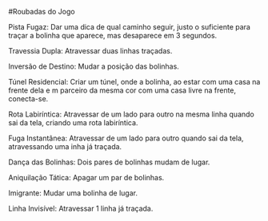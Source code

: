 #Roubadas do Jogo

Pista Fugaz: Dar uma dica de qual caminho seguir, justo o suficiente para traçar a bolinha que aparece, mas desaparece em 3 segundos.

Travessia Dupla: Atravessar duas linhas traçadas.

Inversão de Destino: Mudar a posição das bolinhas.

Túnel Residencial: Criar um túnel, onde a bolinha, ao estar com uma casa na frente dela e m parceiro da mesma cor com uma casa livre na frente, conecta-se.

Rota Labiríntica: Atravessar de um lado para outro na mesma linha quando sai da tela, criando uma rota labiríntica.

Fuga Instantânea: Atravessar de um lado para outro quando sai da tela, atravessando uma inha já traçada.

Dança das Bolinhas: Dois pares de bolinhas mudam de lugar.

Aniquilação Tática: Apagar um par de bolinhas.

Imigrante: Mudar uma bolinha de lugar.

Linha Invisível: Atravessar 1 linha já traçada.